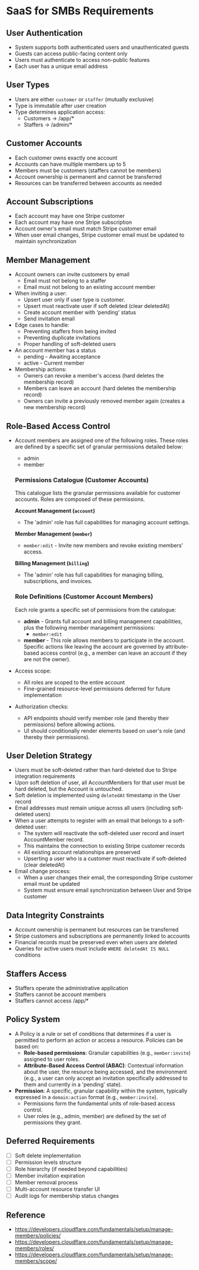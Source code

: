 # SaaS for SMBs Requirements

## User Authentication

- System supports both authenticated users and unauthenticated guests
- Guests can access public-facing content only
- Users must authenticate to access non-public features
- Each user has a unique email address

## User Types

- Users are either `customer` or `staffer` (mutually exclusive)
- Type is immutable after user creation
- Type determines application access:
  - Customers -> /app/\*
  - Staffers -> /admin/\*

## Customer Accounts

- Each customer owns exactly one account
- Accounts can have multiple members up to 5
- Members must be customers (staffers cannot be members)
- Account ownership is permanent and cannot be transferred
- Resources can be transferred between accounts as needed

## Account Subscriptions

- Each account may have one Stripe customer
- Each account may have one Stripe subscription
- Account owner's email must match Stripe customer email
- When user email changes, Stripe customer email must be updated to maintain synchronization

## Member Management

- Account owners can invite customers by email
  - Email must not belong to a staffer
  - Email must not belong to an existing account member
- When inviting a user:
  - Upsert user only if user type is customer.
  - Upsert must reactivate user if soft deleted (clear deletedAt)
  - Create account member with 'pending' status
  - Send invitation email
- Edge cases to handle:
  - Preventing staffers from being invited
  - Preventing duplicate invitations
  - Proper handling of soft-deleted users
- An account member has a status
  - pending - Awaiting acceptance
  - active - Current member
- Membership actions:
  - Owners can revoke a member's access (hard deletes the membership record)
  - Members can leave an account (hard deletes the membership record)
  - Owners can invite a previously removed member again (creates a new membership record)

## Role-Based Access Control

- Account members are assigned one of the following roles. These roles are defined by a specific set of granular permissions detailed below:

  - admin
  - member

  ### Permissions Catalogue (Customer Accounts)

  This catalogue lists the granular permissions available for customer accounts. Roles are composed of these permissions.

  **Account Management (`account`)**

  - The 'admin' role has full capabilities for managing account settings.

  **Member Management (`member`)**

  - `member:edit` - Invite new members and revoke existing members' access.

  **Billing Management (`billing`)**

  - The 'admin' role has full capabilities for managing billing, subscriptions, and invoices.

  ### Role Definitions (Customer Account Members)

  Each role grants a specific set of permissions from the catalogue:

  - **admin** - Grants full account and billing management capabilities, plus the following member management permissions:
    - `member:edit`
  - **member** - This role allows members to participate in the account. Specific actions like leaving the account are governed by attribute-based access control (e.g., a member can leave an account if they are not the owner).

- Access scope:

  - All roles are scoped to the entire account
  - Fine-grained resource-level permissions deferred for future implementation

- Authorization checks:
  - API endpoints should verify member role (and thereby their permissions) before allowing actions.
  - UI should conditionally render elements based on user's role (and thereby their permissions).

## User Deletion Strategy

- Users must be soft-deleted rather than hard-deleted due to Stripe integration requirements
- Upon soft deletion of user, all AccountMembers for that user must be hard deleted, but the Account is untouched.
- Soft deletion is implemented using `deletedAt` timestamp in the User record
- Email addresses must remain unique across all users (including soft-deleted users)
- When a user attempts to register with an email that belongs to a soft-deleted user:
  - The system will reactivate the soft-deleted user record and insert AccountMember record.
  - This maintains the connection to existing Stripe customer records
  - All existing account relationships are preserved
  - Upserting a user who is a customer must reactivate if soft-deleted (clear deletedAt)
- Email change process:
  - When a user changes their email, the corresponding Stripe customer email must be updated
  - System must ensure email synchronization between User and Stripe customer

## Data Integrity Constraints

- Account ownership is permanent but resources can be transferred
- Stripe customers and subscriptions are permanently linked to accounts
- Financial records must be preserved even when users are deleted
- Queries for active users must include `WHERE deletedAt IS NULL` conditions

## Staffers Access

- Staffers operate the administrative application
- Staffers cannot be account members
- Staffers cannot access /app/\*

## Policy System

- A Policy is a rule or set of conditions that determines if a user is permitted to perform an action or access a resource. Policies can be based on:
  - **Role-based permissions**: Granular capabilities (e.g., `member:invite`) assigned to user roles.
  - **Attribute-Based Access Control (ABAC)**: Contextual information about the user, the resource being accessed, and the environment (e.g., a user can only accept an invitation specifically addressed to them and currently in a 'pending' state).
- **Permission**: A specific, granular capability within the system, typically expressed in a `domain:action` format (e.g., `member:invite`).
  - Permissions form the fundamental units of role-based access control.
  - User roles (e.g., admin, member) are defined by the set of permissions they grant.

## Deferred Requirements

- [ ] Soft delete implementation
- [ ] Permission levels structure
- [ ] Role hierarchy (if needed beyond capabilities)
- [ ] Member invitation expiration
- [ ] Member removal process
- [ ] Multi-account resource transfer UI
- [ ] Audit logs for membership status changes

## Reference

- https://developers.cloudflare.com/fundamentals/setup/manage-members/policies/
- https://developers.cloudflare.com/fundamentals/setup/manage-members/roles/
- https://developers.cloudflare.com/fundamentals/setup/manage-members/scope/
